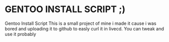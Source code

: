 # GENTOO INSTALL SCRIPT ;)
Gentoo Install Script
This is a small project of mine i made it cause i was bored and uploading it to github to easly curl it in livecd.
You can tweak and use it probably

